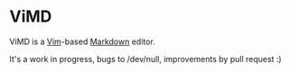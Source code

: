 # ViMD

ViMD is a [Vim](http://vim.org)-based [Markdown](http://daringfireball.net/projects/markdown/) editor.

It's a work in progress, bugs to /dev/null, improvements by pull request :)
